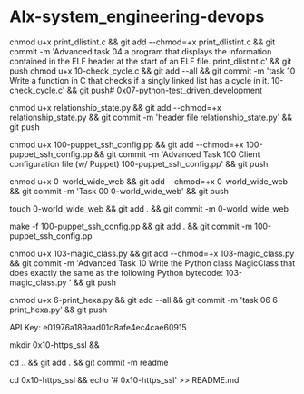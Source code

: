 # Alx-system_engineering-devops

chmod u+x print_dlistint.c && git add --chmod=+x print_dlistint.c && git commit -m 'Advanced task 04 a program that displays the information contained in the ELF header at the start of an ELF file. print_dlistint.c' && git push
chmod u+x 10-check_cycle.c && git add --all && git commit -m 'task 10 Write a function in C that checks if a singly linked list has a cycle in it. 10-check_cycle.c' && git push# 0x07-python-test_driven_development

chmod u+x relationship_state.py && git add --chmod=+x relationship_state.py && git commit -m 'header file relationship_state.py' && git push

chmod u+x 100-puppet_ssh_config.pp && git add --chmod=+x 100-puppet_ssh_config.pp && git commit -m 'Advanced Task 100 Client configuration file (w/ Puppet) 100-puppet_ssh_config.pp' && git push

chmod u+x 0-world_wide_web && git add --chmod=+x 0-world_wide_web && git commit -m 'Task 00 0-world_wide_web' && git push

touch 0-world_wide_web && git add . && git commit -m 0-world_wide_web

make -f 100-puppet_ssh_config.pp && git add . && git commit -m 100-puppet_ssh_config.pp

chmod u+x 103-magic_class.py && git add --chmod=+x 103-magic_class.py && git commit -m 'Advanced Task 10 Write the Python class MagicClass that does exactly the same as the following Python bytecode: 103-magic_class.py ' && git push

chmod u+x 6-print_hexa.py && git add --all && git commit -m 'task 06 6-print_hexa.py' && git push

API Key: e01976a189aad01d8afe4ec4cae60915

mkdir 0x10-https_ssl && 

cd .. && git add . && git commit -m readme

cd 0x10-https_ssl && echo '# 0x10-https_ssl' >> README.md
